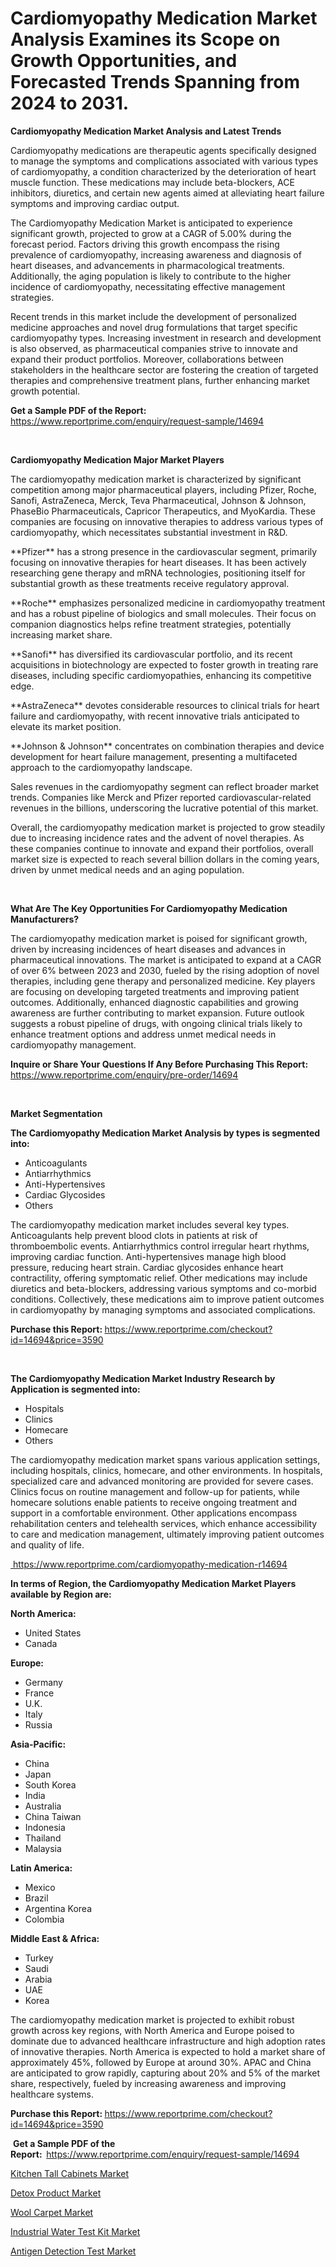 <p><h1>Cardiomyopathy Medication Market Analysis Examines its Scope on Growth Opportunities, and Forecasted Trends Spanning from 2024 to 2031.</h1></p><p><strong>Cardiomyopathy Medication Market Analysis and Latest Trends</strong></p>
<p><p>Cardiomyopathy medications are therapeutic agents specifically designed to manage the symptoms and complications associated with various types of cardiomyopathy, a condition characterized by the deterioration of heart muscle function. These medications may include beta-blockers, ACE inhibitors, diuretics, and certain new agents aimed at alleviating heart failure symptoms and improving cardiac output. </p><p>The Cardiomyopathy Medication Market is anticipated to experience significant growth, projected to grow at a CAGR of 5.00% during the forecast period. Factors driving this growth encompass the rising prevalence of cardiomyopathy, increasing awareness and diagnosis of heart diseases, and advancements in pharmacological treatments. Additionally, the aging population is likely to contribute to the higher incidence of cardiomyopathy, necessitating effective management strategies.</p><p>Recent trends in this market include the development of personalized medicine approaches and novel drug formulations that target specific cardiomyopathy types. Increasing investment in research and development is also observed, as pharmaceutical companies strive to innovate and expand their product portfolios. Moreover, collaborations between stakeholders in the healthcare sector are fostering the creation of targeted therapies and comprehensive treatment plans, further enhancing market growth potential.</p></p>
<p><strong>Get a Sample PDF of the Report:&nbsp;</strong> <a href="https://www.reportprime.com/enquiry/request-sample/14694?utm_campaign=1110&utm_medium=2&utm_source=Github&utm_content=ia&utm_term=16112024&utm_id=cardiomyopathy-medication">https://www.reportprime.com/enquiry/request-sample/14694</a></p>
<p>&nbsp;</p>
<p><strong>Cardiomyopathy Medication Major Market Players</strong></p>
<p><p>The cardiomyopathy medication market is characterized by significant competition among major pharmaceutical players, including Pfizer, Roche, Sanofi, AstraZeneca, Merck, Teva Pharmaceutical, Johnson & Johnson, PhaseBio Pharmaceuticals, Capricor Therapeutics, and MyoKardia. These companies are focusing on innovative therapies to address various types of cardiomyopathy, which necessitates substantial investment in R&D.</p><p>**Pfizer** has a strong presence in the cardiovascular segment, primarily focusing on innovative therapies for heart diseases. It has been actively researching gene therapy and mRNA technologies, positioning itself for substantial growth as these treatments receive regulatory approval.</p><p>**Roche** emphasizes personalized medicine in cardiomyopathy treatment and has a robust pipeline of biologics and small molecules. Their focus on companion diagnostics helps refine treatment strategies, potentially increasing market share.</p><p>**Sanofi** has diversified its cardiovascular portfolio, and its recent acquisitions in biotechnology are expected to foster growth in treating rare diseases, including specific cardiomyopathies, enhancing its competitive edge.</p><p>**AstraZeneca** devotes considerable resources to clinical trials for heart failure and cardiomyopathy, with recent innovative trials anticipated to elevate its market position.</p><p>**Johnson & Johnson** concentrates on combination therapies and device development for heart failure management, presenting a multifaceted approach to the cardiomyopathy landscape.</p><p>Sales revenues in the cardiomyopathy segment can reflect broader market trends. Companies like Merck and Pfizer reported cardiovascular-related revenues in the billions, underscoring the lucrative potential of this market.</p><p>Overall, the cardiomyopathy medication market is projected to grow steadily due to increasing incidence rates and the advent of novel therapies. As these companies continue to innovate and expand their portfolios, overall market size is expected to reach several billion dollars in the coming years, driven by unmet medical needs and an aging population.</p></p>
<p>&nbsp;</p>
<p><strong>What Are The Key Opportunities For Cardiomyopathy Medication Manufacturers?</strong></p>
<p><p>The cardiomyopathy medication market is poised for significant growth, driven by increasing incidences of heart diseases and advances in pharmaceutical innovations. The market is anticipated to expand at a CAGR of over 6% between 2023 and 2030, fueled by the rising adoption of novel therapies, including gene therapy and personalized medicine. Key players are focusing on developing targeted treatments and improving patient outcomes. Additionally, enhanced diagnostic capabilities and growing awareness are further contributing to market expansion. Future outlook suggests a robust pipeline of drugs, with ongoing clinical trials likely to enhance treatment options and address unmet medical needs in cardiomyopathy management.</p></p>
<p><strong>Inquire or Share Your Questions If Any Before Purchasing This Report:</strong> <a href="https://www.reportprime.com/enquiry/pre-order/14694?utm_campaign=1110&utm_medium=2&utm_source=Github&utm_content=ia&utm_term=16112024&utm_id=cardiomyopathy-medication">https://www.reportprime.com/enquiry/pre-order/14694</a></p>
<p>&nbsp;</p>
<p><strong>Market Segmentation</strong></p>
<p><strong>The Cardiomyopathy Medication Market Analysis by types is segmented into:</strong></p>
<p><ul><li>Anticoagulants</li><li>Antiarrhythmics</li><li>Anti-Hypertensives</li><li>Cardiac Glycosides</li><li>Others</li></ul></p>
<p><p>The cardiomyopathy medication market includes several key types. Anticoagulants help prevent blood clots in patients at risk of thromboembolic events. Antiarrhythmics control irregular heart rhythms, improving cardiac function. Anti-hypertensives manage high blood pressure, reducing heart strain. Cardiac glycosides enhance heart contractility, offering symptomatic relief. Other medications may include diuretics and beta-blockers, addressing various symptoms and co-morbid conditions. Collectively, these medications aim to improve patient outcomes in cardiomyopathy by managing symptoms and associated complications.</p></p>
<p><strong>Purchase this Report:&nbsp;</strong><a href="https://www.reportprime.com/checkout?id=14694&price=3590&utm_campaign=1110&utm_medium=2&utm_source=Github&utm_content=ia&utm_term=16112024&utm_id=cardiomyopathy-medication">https://www.reportprime.com/checkout?id=14694&price=3590</a></p>
<p>&nbsp;</p>
<p><strong>The Cardiomyopathy Medication Market Industry Research by Application is segmented into:</strong></p>
<p><ul><li>Hospitals</li><li>Clinics</li><li>Homecare</li><li>Others</li></ul></p>
<p><p>The cardiomyopathy medication market spans various application settings, including hospitals, clinics, homecare, and other environments. In hospitals, specialized care and advanced monitoring are provided for severe cases. Clinics focus on routine management and follow-up for patients, while homecare solutions enable patients to receive ongoing treatment and support in a comfortable environment. Other applications encompass rehabilitation centers and telehealth services, which enhance accessibility to care and medication management, ultimately improving patient outcomes and quality of life.</p></p>
<p><a href="https://www.reportprime.com/cardiomyopathy-medication-r14694?utm_campaign=1110&utm_medium=2&utm_source=Github&utm_content=ia&utm_term=16112024&utm_id=cardiomyopathy-medication">&nbsp;https://www.reportprime.com/cardiomyopathy-medication-r14694</a></p>
<p><strong>In terms of Region, the Cardiomyopathy Medication Market Players available by Region are:</strong></p>
<p>
    <p> <strong> North America: </strong>
        <ul>
            <li>United States</li>
            <li>Canada</li>
        </ul>
        </p> 
    <p> <strong> Europe: </strong>
        <ul>
            <li>Germany</li>
            <li>France</li>
            <li>U.K.</li>
            <li>Italy</li>
            <li>Russia</li>
        </ul>
        </p> 
    <p> <strong> Asia-Pacific: </strong>
        <ul>
            <li>China</li>
            <li>Japan</li>
            <li>South Korea</li>
            <li>India</li>
            <li>Australia</li>
            <li>China Taiwan</li>
            <li>Indonesia</li>
            <li>Thailand</li>
            <li>Malaysia</li>
        </ul>
        </p> 
    <p> <strong> Latin America: </strong>
        <ul>
            <li>Mexico</li>
            <li>Brazil</li>
            <li>Argentina Korea</li>
            <li>Colombia</li>
        </ul>
        </p> 
    <p> <strong> Middle East & Africa: </strong>
        <ul>
            <li>Turkey</li>
            <li>Saudi</li>
            <li>Arabia</li>
            <li>UAE</li>
            <li>Korea</li>
        </ul>
    </p>
    </p>
<p><p>The cardiomyopathy medication market is projected to exhibit robust growth across key regions, with North America and Europe poised to dominate due to advanced healthcare infrastructure and high adoption rates of innovative therapies. North America is expected to hold a market share of approximately 45%, followed by Europe at around 30%. APAC and China are anticipated to grow rapidly, capturing about 20% and 5% of the market share, respectively, fueled by increasing awareness and improving healthcare systems.</p></p>
<p><strong>Purchase this Report: </strong><a href="https://www.reportprime.com/checkout?id=14694&price=3590&utm_campaign=1110&utm_medium=2&utm_source=Github&utm_content=ia&utm_term=16112024&utm_id=cardiomyopathy-medication">https://www.reportprime.com/checkout?id=14694&price=3590</a></p>
<p>&nbsp;<strong>Get a Sample PDF of the Report:&nbsp;&nbsp;</strong><a href="https://www.reportprime.com/enquiry/request-sample/14694?utm_campaign=1110&utm_medium=2&utm_source=Github&utm_content=ia&utm_term=16112024&utm_id=cardiomyopathy-medication">https://www.reportprime.com/enquiry/request-sample/14694</a></p>
<p><strong></strong></p>
<p><p><a href="https://www.linkedin.com/pulse/kitchen-tall-cabinets-market-size-share-analysis-growth-qi3cc?utm_campaign=1110&utm_medium=2&utm_source=Github&utm_content=ia&utm_term=16112024&utm_id=cardiomyopathy-medication">Kitchen Tall Cabinets Market</a></p><p><a href="https://www.linkedin.com/pulse/evolution-detox-product-market-key-shifts-from-2024-iuovc?utm_campaign=1110&utm_medium=2&utm_source=Github&utm_content=ia&utm_term=16112024&utm_id=cardiomyopathy-medication">Detox Product Market</a></p><p><a href="https://www.linkedin.com/pulse/wool-carpet-value-chain-analysis-from-raw-materials-y8ppc?utm_campaign=1110&utm_medium=2&utm_source=Github&utm_content=ia&utm_term=16112024&utm_id=cardiomyopathy-medication">Wool Carpet Market</a></p><p><a href="https://issuu.com/reportprime-2/docs/industrial-water-test-kit-market-si_8ba0a366d70807?utm_campaign=1110&utm_medium=2&utm_source=Github&utm_content=ia&utm_term=16112024&utm_id=cardiomyopathy-medication">Industrial Water Test Kit Market</a></p><p><a href="https://issuu.com/reportprime-2/docs/antigen-detection-test-market-size-_c0a57f1d4cd4b7?utm_campaign=1110&utm_medium=2&utm_source=Github&utm_content=ia&utm_term=16112024&utm_id=cardiomyopathy-medication">Antigen Detection Test Market</a></p></p>